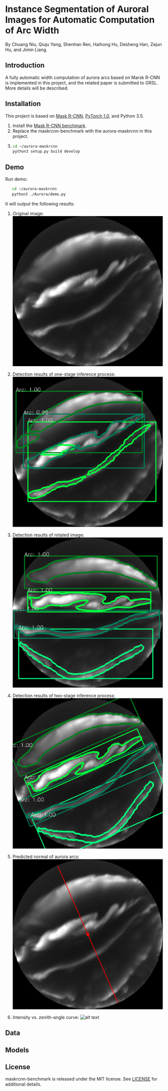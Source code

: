 # Instance Segmentation of Auroral Images for Automatic Computation of Arc Width

By Chuang Niu, Qiuju Yang, Shenhan Ren, Haihong Hu, Desheng Han, Zejun Hu, and Jimin Liang.

## Introduction
A fully automatic width computation of aurora arcs based on Marsk R-CNN is implemented in this project,
and the related paper is submitted to GRSL. More details will be described.

## Installation

This project is based on [Mask R-CNN](https://github.com/facebookresearch/maskrcnn-benchmark),
[PyTorch 1.0](https://pytorch.org/), and Python 3.5.

1. Install the [Mask R-CNN benchmark](https://github.com/facebookresearch/maskrcnn-benchmark).
2. Replace the maskrcnn-benchmark with the aurora-maskrcnn in this project.
3. ```bash
   cd ~/aurora-maskrcnn
   python3 setup.py build develop
   ```

## Demo
Run demo:
```bash
   cd ~/aurora-maskrcnn
   python3 ./Aurora/demo.py
```
It will output the following results:

1. Original image:
![alt text](/demo_results/N20040116G050623.png "from test dataset")

2. Detection results of one-stage inference process:
![alt text](/demo_results/N20040116G050623_one_stage.png "from test dataset")

3. Detection results of rotated image:
![alt text](/demo_results/N20040116G050623_two_stage.png "from test dataset")

4. Detection results of two-stage inference process:
![alt text](/demo_results/N20040116G050623_two_stage_rotation.png "from test dataset")

5. Predicted normal of aurora arcs:
![alt text](/demo_results/N20040116G050623_normal.png "from test dataset")

6. Intensity vs. zenith-angle curve:
![alt text](/demo_results/N20040116G050623_two_stage_intensity.png "from test dataset")

## Data

## Models

## License

maskrcnn-benchmark is released under the MIT license. See [LICENSE](LICENSE) for additional details.
